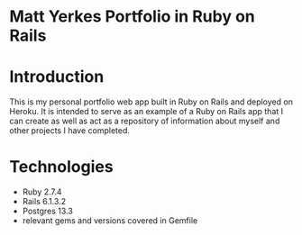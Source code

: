 # Matt Yerkes Portfolio in Ruby on Rails

# Introduction
This is my personal portfolio web app built in Ruby on Rails and deployed on Heroku. It is intended to serve as an example of a Ruby on Rails app that I can create as well as act as a repository of information about myself and other projects I have completed.


# Technologies
- Ruby 2.7.4
- Rails 6.1.3.2
- Postgres 13.3
- relevant gems and versions covered in Gemfile


